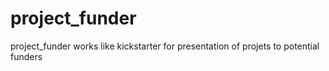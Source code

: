 # project_funder
project_funder works like kickstarter for  presentation of projets to  potential funders
